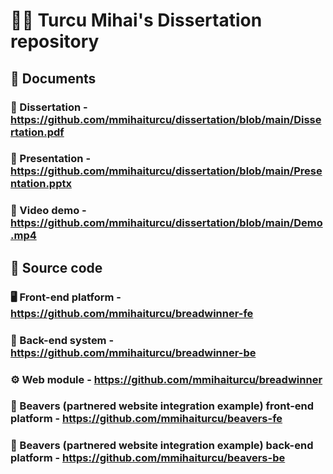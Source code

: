 # 🧑‍💼 Turcu Mihai's Dissertation repository
## 📁 Documents 
### 📄 Dissertation - https://github.com/mmihaiturcu/dissertation/blob/main/Dissertation.pdf
### 📖 Presentation - https://github.com/mmihaiturcu/dissertation/blob/main/Presentation.pptx
### 🎥 Video demo - https://github.com/mmihaiturcu/dissertation/blob/main/Demo.mp4

## 💽 Source code
### 🖥️ Front-end platform - https://github.com/mmihaiturcu/breadwinner-fe
### 📡 Back-end system - https://github.com/mmihaiturcu/breadwinner-be
### ⚙️ Web module - https://github.com/mmihaiturcu/breadwinner
### 🦫 Beavers (partnered website integration example) front-end platform - https://github.com/mmihaiturcu/beavers-fe
### 🦫 Beavers (partnered website integration example) back-end platform - https://github.com/mmihaiturcu/beavers-be
